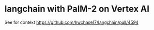 # langchain with PalM-2 on Vertex AI
See for context https://github.com/hwchase17/langchain/pull/4594 